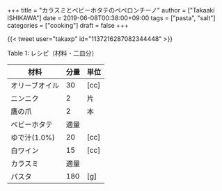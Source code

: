 +++
title = "カラスミとベビーホタテのペペロンチーノ"
author = ["Takaaki ISHIKAWA"]
date = 2019-06-08T00:38:00+09:00
tags = ["pasta", "salt"]
categories = ["cooking"]
draft = false
+++

{{< tweet user="takaxp" id="1137216287082344448" >}}  

<div class="table-caption">
  <span class="table-number">Table 1</span>:
  レシピ（材料・二皿分）
</div>

| 材料      | 分量 | 単位 |
|---------|----|----|
| オリーブオイル | 30  | [cc] |
| ニンニク  | 2   | 片   |
| 鷹の爪    | 2   | 本   |
| ベビーホタテ | 適量 |      |
| ゆで汁(1.0%) | 20  | [cc] |
| 白ワイン  | 15  | [cc] |
| カラスミ  | 適量 |      |
| パスタ    | 180 | [g]  |